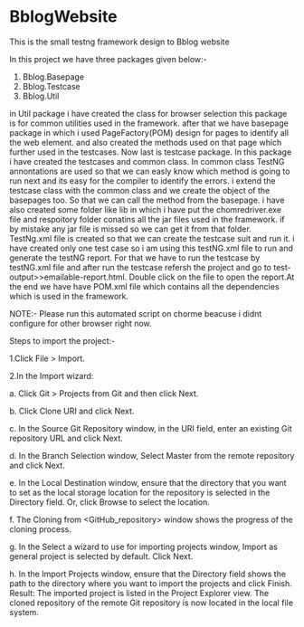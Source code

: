 # BblogWebsite

This is the small testng framework design to Bblog website

In this project we have three packages given below:-

1. Bblog.Basepage
2. Bblog.Testcase
3. Bblog.Util

in Util package i have created the class for browser selection this package is for common utilities used in the framework.
after that we have basepage package in which i used PageFactory(POM) design for pages to identify all the web element.
and also created the methods used on that page which further used in the testcases.
Now last is testcase package. In this package i have created the testcases and common class. In common class TestNG annontations are used so that
we can easly know which method is going to run next and its easy for the compiler to identify the errors.
i extend the testcase class with the common class and we create the object of the basepages too. So that we can call the method from the basepage.
i have also created some folder like lib in which i have put the chomredriver.exe file and respoitory folder conatins all the jar files used in the framework.
if by mistake any jar file is missed so we can get it from that folder. TestNg.xml file is created so that we can create the testcase suit and run it.
i have created only one test case so i am using this testNG.xml file to run and generate the testNG report.
For that we have to run the testcase by testNG.xml file and after run the testcase refersh the project and go to test-output>>emailable-report.html.
Double click on the file to open the report.At the end we have have POM.xml file which contains all the dependencies which is used in the framework.

NOTE:- Please run this automated script on chorme beacuse i didnt configure for other browser right now.

Steps to import the project:-

1.Click File > Import.

2.In the Import wizard:

   a. Click Git > Projects from Git and then click Next.

   b. Click Clone URI and click Next.    

   c. In the Source Git Repository window, in the URI field, enter an existing Git repository URL and click Next.
   
   d. In the Branch Selection window, Select Master from the remote repository and click Next.
   
   e. In the Local Destination window, ensure that the directory that you want to set as the local storage location for the repository is selected in the Directory field. Or, click Browse to select the location.

   f. The Cloning from <GitHub_repository> window shows the progress of the cloning process.

   g. In the Select a wizard to use for importing projects window, Import as general project is selected by default. Click Next.

   h. In the Import Projects window, ensure that the Directory field shows the path to the directory where you want to import the projects and click Finish. Result: The imported project is listed in the Project Explorer view. The cloned repository of the remote Git repository is now located in the local file system.
